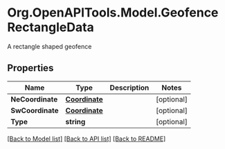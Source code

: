 # Org.OpenAPITools.Model.GeofenceRectangleData
A rectangle shaped geofence

## Properties

Name | Type | Description | Notes
------------ | ------------- | ------------- | -------------
**NeCoordinate** | [**Coordinate**](Coordinate.md) |  | [optional] 
**SwCoordinate** | [**Coordinate**](Coordinate.md) |  | [optional] 
**Type** | **string** |  | [optional] 

[[Back to Model list]](../README.md#documentation-for-models) [[Back to API list]](../README.md#documentation-for-api-endpoints) [[Back to README]](../README.md)

